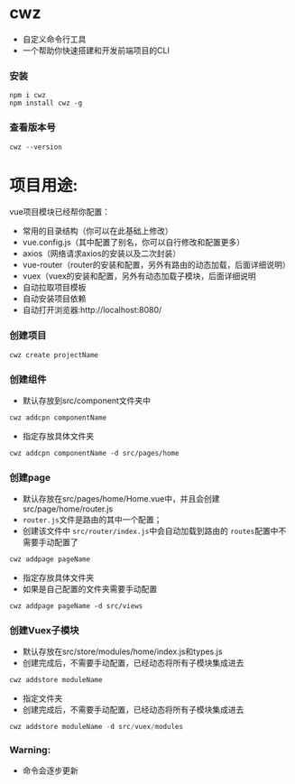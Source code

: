 # cwz
- 自定义命令行工具
- 一个帮助你快速搭建和开发前端项目的CLI

### 安装
```
npm i cwz
npm install cwz -g
```

### 查看版本号
```
cwz --version 
```

# 项目用途:
vue项目模块已经帮你配置：
- 常用的目录结构（你可以在此基础上修改）
- vue.config.js（其中配置了别名，你可以自行修改和配置更多）
- axios（网络请求axios的安装以及二次封装）
- vue-router（router的安装和配置，另外有路由的动态加载，后面详细说明）
- vuex（vuex的安装和配置，另外有动态加载子模块，后面详细说明
- 自动拉取项目模板
- 自动安装项目依赖
- 自动打开浏览器:http://localhost:8080/

### 创建项目
```
cwz create projectName
```

### 创建组件
- 默认存放到src/component文件夹中
```javascript
cwz addcpn componentName 
```

- 指定存放具体文件夹 
```
cwz addcpn componentName -d src/pages/home 
```

### 创建page
- 默认存放在src/pages/home/Home.vue中，并且会创建src/page/home/router.js 
- `router.js`文件是路由的其中一个配置；
- 创建该文件中 `src/router/index.js`中会自动加载到路由的 `routes`配置中不需要手动配置了
```javascript
cwz addpage pageName 
```

- 指定存放具体文件夹
- 如果是自己配置的文件夹需要手动配置
```
cwz addpage pageName -d src/views 
```

### 创建Vuex子模块
- 默认存放在src/store/modules/home/index.js和types.js
- 创建完成后，不需要手动配置，已经动态将所有子模块集成进去
```javascript
cwz addstore moduleName 
```

- 指定文件夹 
- 创建完成后，不需要手动配置，已经动态将所有子模块集成进去
```javascript
cwz addstore moduleName -d src/vuex/modules 
```

### Warning:

- 命令会逐步更新